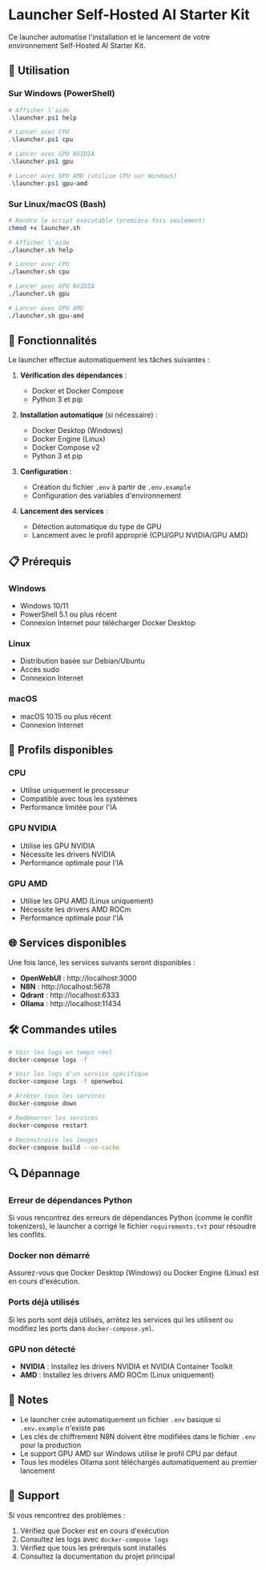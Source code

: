 # Launcher Self-Hosted AI Starter Kit

Ce launcher automatise l'installation et le lancement de votre environnement Self-Hosted AI Starter Kit.

## 🚀 Utilisation

### Sur Windows (PowerShell)

```powershell
# Afficher l'aide
.\launcher.ps1 help

# Lancer avec CPU
.\launcher.ps1 cpu

# Lancer avec GPU NVIDIA
.\launcher.ps1 gpu

# Lancer avec GPU AMD (utilise CPU sur Windows)
.\launcher.ps1 gpu-amd
```

### Sur Linux/macOS (Bash)

```bash
# Rendre le script exécutable (première fois seulement)
chmod +x launcher.sh

# Afficher l'aide
./launcher.sh help

# Lancer avec CPU
./launcher.sh cpu

# Lancer avec GPU NVIDIA
./launcher.sh gpu

# Lancer avec GPU AMD
./launcher.sh gpu-amd
```

## 🔧 Fonctionnalités

Le launcher effectue automatiquement les tâches suivantes :

1. **Vérification des dépendances** :
   - Docker et Docker Compose
   - Python 3 et pip

2. **Installation automatique** (si nécessaire) :
   - Docker Desktop (Windows)
   - Docker Engine (Linux)
   - Docker Compose v2
   - Python 3 et pip

3. **Configuration** :
   - Création du fichier `.env` à partir de `.env.example`
   - Configuration des variables d'environnement

4. **Lancement des services** :
   - Détection automatique du type de GPU
   - Lancement avec le profil approprié (CPU/GPU NVIDIA/GPU AMD)

## 📋 Prérequis

### Windows
- Windows 10/11
- PowerShell 5.1 ou plus récent
- Connexion Internet pour télécharger Docker Desktop

### Linux
- Distribution basée sur Debian/Ubuntu
- Accès sudo
- Connexion Internet

### macOS
- macOS 10.15 ou plus récent
- Connexion Internet

## 🎯 Profils disponibles

### CPU
- Utilise uniquement le processeur
- Compatible avec tous les systèmes
- Performance limitée pour l'IA

### GPU NVIDIA
- Utilise les GPU NVIDIA
- Nécessite les drivers NVIDIA
- Performance optimale pour l'IA

### GPU AMD
- Utilise les GPU AMD (Linux uniquement)
- Nécessite les drivers AMD ROCm
- Performance optimale pour l'IA

## 🌐 Services disponibles

Une fois lancé, les services suivants seront disponibles :

- **OpenWebUI** : http://localhost:3000
- **N8N** : http://localhost:5678
- **Qdrant** : http://localhost:6333
- **Ollama** : http://localhost:11434

## 🛠️ Commandes utiles

```bash
# Voir les logs en temps réel
docker-compose logs -f

# Voir les logs d'un service spécifique
docker-compose logs -f openwebui

# Arrêter tous les services
docker-compose down

# Redémarrer les services
docker-compose restart

# Reconstruire les images
docker-compose build --no-cache
```

## 🔍 Dépannage

### Erreur de dépendances Python
Si vous rencontrez des erreurs de dépendances Python (comme le conflit tokenizers), le launcher a corrigé le fichier `requirements.txt` pour résoudre les conflits.

### Docker non démarré
Assurez-vous que Docker Desktop (Windows) ou Docker Engine (Linux) est en cours d'exécution.

### Ports déjà utilisés
Si les ports sont déjà utilisés, arrêtez les services qui les utilisent ou modifiez les ports dans `docker-compose.yml`.

### GPU non détecté
- **NVIDIA** : Installez les drivers NVIDIA et NVIDIA Container Toolkit
- **AMD** : Installez les drivers AMD ROCm (Linux uniquement)

## 📝 Notes

- Le launcher crée automatiquement un fichier `.env` basique si `.env.example` n'existe pas
- Les clés de chiffrement N8N doivent être modifiées dans le fichier `.env` pour la production
- Le support GPU AMD sur Windows utilise le profil CPU par défaut
- Tous les modèles Ollama sont téléchargés automatiquement au premier lancement

## 🤝 Support

Si vous rencontrez des problèmes :

1. Vérifiez que Docker est en cours d'exécution
2. Consultez les logs avec `docker-compose logs`
3. Vérifiez que tous les prérequis sont installés
4. Consultez la documentation du projet principal
